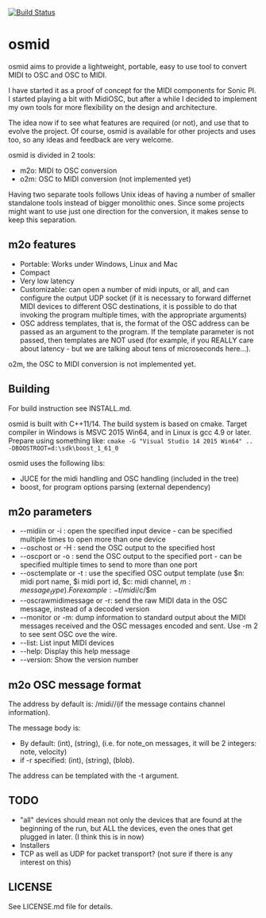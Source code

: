 [![Build Status](https://travis-ci.org/llloret/osmid.svg?branch=master)](https://travis-ci.org/llloret/osmid)

# osmid

osmid aims to provide a lightweight, portable, easy to use tool to convert MIDI to OSC and OSC to MIDI.

I have started it as a proof of concept for the MIDI components for Sonic PI. I started playing a bit with MidiOSC, but after a while I decided to implement my own tools for more flexibility on the design and architecture.

The idea now if to see what features are required (or not), and use that to evolve the project. Of course, osmid is available for other projects and uses too, so any ideas and feedback are very welcome.

osmid is divided in 2 tools:
* m2o: MIDI to OSC conversion
* o2m: OSC to MIDI conversion (not implemented yet)

Having two separate tools follows Unix ideas of having a number of smaller standalone tools instead of bigger monolithic ones. Since some projects might want to use just one direction for the conversion, it makes sense to keep this separation.

## m2o features
* Portable: Works under Windows, Linux and Mac
* Compact
* Very low latency
* Customizable: can open a number of midi inputs, or all, and can configure the output UDP socket (if it is necessary to forward differnet MIDI devices to different OSC destinations, it is possible to do that invoking the program multiple times, with the appropriate arguments)
* OSC address templates, that is, the format of the OSC address can be passed as an argument to the program. If the template parameter is not passed, then templates are NOT used (for example, if you REALLY care about latency - but we are talking about tens of microseconds here...). 


o2m, the OSC to MIDI conversion is not implemented yet.

## Building
For build instruction see INSTALL.md.

osmid is built with C++11/14. The build system is based on cmake. Target compiler in Windows is MSVC 2015 Win64, and in Linux is gcc 4.9 or later. Prepare using something like: `cmake -G "Visual Studio 14 2015 Win64" .. -DBOOSTROOT=d:\sdk\boost_1_61_0`

osmid uses the following libs:
* JUCE for the midi handling and OSC handling (included in the tree)
* boost, for program options parsing (external dependency) 


## m2o parameters
* --midiin or -i <MIDI Input device>: open the specified input device - can be specified multiple times to open more than one device
* --oschost or -H <hostname or IP address>: send the OSC output to the specified host
* --oscport or -o <UDP port number>: send the OSC output to the specified port - can be specified multiple times to send to more than one port
* --osctemplate or -t <OSC template>: use the specified OSC output template (use $n: midi port name, $i midi port id, $c: midi channel, $m: message_type). For example: -t /midi/$c/$m
* --oscrawmidimessage or -r: send the raw MIDI data in the OSC message, instead of a decoded version
* --monitor or -m: dump information to standard output about the MIDI messages received and the OSC messages encoded and sent. Use -m 2 to see sent OSC ove the wire.
* --list: List input MIDI devices
* --help: Display this help message
* --version: Show the version number

## m2o OSC message format
The address by default is: /midi/<port id>/<channel>(if the message contains channel information).

The message body is: 
* By default: (int)<port id>, (string)<port name>, <decoded message data>(i.e. for note_on messages, it will be 2 integers: note, velocity)
* if -r specified: (int)<port id>, (string)<port name>, (blob)<raw midi data>. 


The address can be templated with the -t argument.

## TODO
* "all" devices should mean not only the devices that are found at the beginning of the run, but ALL the devices, even the ones that get plugged in later. (I think this is in now)
* Installers
* TCP as well as UDP for packet transport? (not sure if there is any interest on this)

## LICENSE
See LICENSE.md file for details.
